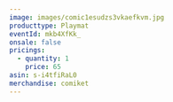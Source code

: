 ```yaml
---
image: images/comic1esudzs3vkaefkvm.jpg
producttype: Playmat
eventId: mkb4XfKk_
onsale: false
pricings:
  - quantity: 1
    price: 65
asin: s-i4tfiRaL0
merchandise: comiket
---
```

